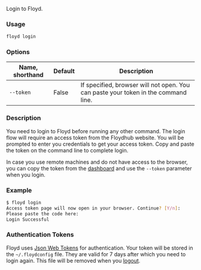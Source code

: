 Login to Floyd.

### Usage
```bash
floyd login
```

### Options
| Name, shorthand | Default | Description |
| --------------- | ------- | ----------- |
| `--token`       |  False  | If specified, browser will not open. You can paste your token in the command line.|

### Description
You need to login to Floyd before running any other command. The login flow will require an access token from the Floydhub 
website. You will be prompted to enter you credentials to get your access token. Copy and paste the token on the command line 
to complete login.

In case you use remote machines and do not have access to the browser, you can copy the token from the 
[dashboard](https://www.floydhub.com/welcome) and use the `--token` parameter when you login.

### Example
```bash
$ floyd login
Access token page will now open in your browser. Continue? [Y/n]:
Please paste the code here:
Login Successful
```

### Authentication Tokens

Floyd uses [Json Web Tokens](https://jwt.io/introduction/) for authentication. Your 
token will be stored in the `~/.floydconfig` file. They are valid for 7 days after 
which you need to login again. This file will be removed when you [logout](/commands/logout).
